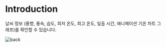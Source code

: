 # Introduction

날씨 정보 (풍향, 풍속, 습도, 최저 온도, 최고 온도, 일출 시간, 애니메이션 기온 차트 그래프)를 확인할 수 있습니다.

![back](https://user-images.githubusercontent.com/13586185/169680914-72cf246c-e00c-4c33-8c31-00228a08313a.gif)
